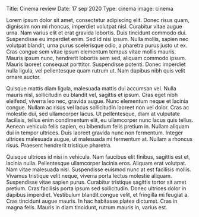 Title: Cinema review
Date: 17 sep 2020
Type: cinema
image: cinema


Lorem ipsum dolor sit amet, consectetur adipiscing elit. Donec risus quam, dignissim non mi rhoncus, imperdiet volutpat nisl. Curabitur vitae augue urna. Nam varius elit et erat gravida lobortis. Duis tincidunt commodo dui. Suspendisse eu imperdiet enim. Sed id nisi ipsum. Nulla mollis, sapien nec volutpat blandit, urna purus scelerisque odio, a pharetra purus justo ut ex. Cras congue sem vitae ipsum elementum tempus vitae mollis mauris. Mauris ipsum nunc, hendrerit lobortis sem sed, aliquam commodo ipsum. Mauris laoreet consequat porttitor. Suspendisse potenti. Donec imperdiet nulla ligula, vel pellentesque quam rutrum ut. Nam dapibus nibh quis velit ornare auctor.

Quisque mattis diam ligula, malesuada mattis dui accumsan vel. Nulla mauris nisl, sollicitudin eu blandit vel, sagittis et ipsum. Cras eget nibh eleifend, viverra leo nec, gravida augue. Nunc elementum neque et lacinia congue. Nullam ac risus vel lacus sollicitudin laoreet non vel dolor. Cras ac molestie dui, sed ullamcorper lacus. Ut pellentesque, diam at vulputate facilisis, tellus enim condimentum elit, eu ullamcorper nunc lacus quis tellus. Aenean vehicula felis sapien, eu bibendum felis pretium in. Nullam aliquam dui in tempor ultrices. Duis laoreet gravida nunc non fermentum. Integer ultrices malesuada augue, ut malesuada mi fermentum at. Nullam a rhoncus risus. Praesent hendrerit tristique pharetra.

Quisque ultrices id nisi in vehicula. Nam faucibus elit finibus, sagittis est et, lacinia nulla. Pellentesque ullamcorper lacinia eros. Aliquam erat volutpat. Nam vitae malesuada nisl. Suspendisse euismod nunc at est facilisis mollis. Vivamus tristique velit neque, viverra porta lectus molestie aliquam. Suspendisse vitae sapien purus. Curabitur tristique sagittis tortor sit amet pretium. Cras facilisis porta ipsum sed sollicitudin. Donec ultrices dolor in dapibus imperdiet. Vestibulum blandit congue velit, et fringilla mi feugiat a. Cras tincidunt augue mauris. In hac habitasse platea dictumst. Cras in magna felis. Mauris in diam tincidunt, rutrum mauris in, varius est. 
